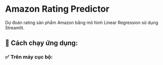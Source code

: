 # Amazon Rating Predictor

Dự đoán rating sản phẩm Amazon bằng mô hình Linear Regression sử dụng Streamlit.

## 🔧 Cách chạy ứng dụng:

### ✅ Trên máy cục bộ:

